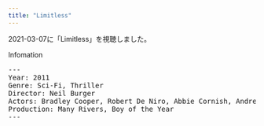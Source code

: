 ```yaml
---
title: "Limitless"
---
```

2021-03-07に「Limitless」を視聴しました。

Infomation
<pre>
---
Year: 2011
Genre: Sci-Fi, Thriller
Director: Neil Burger
Actors: Bradley Cooper, Robert De Niro, Abbie Cornish, Andrew Howard
Production: Many Rivers, Boy of the Year
---
</pre>